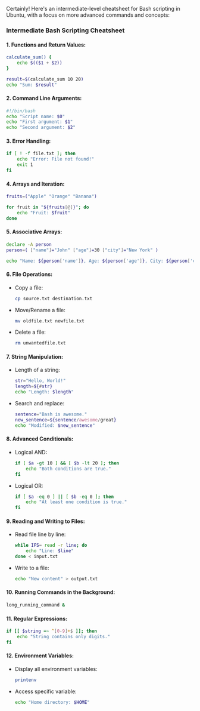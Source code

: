 Certainly! Here's an intermediate-level cheatsheet for Bash scripting in Ubuntu, with a focus on more advanced commands and concepts:

### Intermediate Bash Scripting Cheatsheet

#### 1. **Functions and Return Values:**
   ```bash
   calculate_sum() {
       echo $(($1 + $2))
   }

   result=$(calculate_sum 10 20)
   echo "Sum: $result"
   ```

#### 2. **Command Line Arguments:**
   ```bash
   #!/bin/bash
   echo "Script name: $0"
   echo "First argument: $1"
   echo "Second argument: $2"
   ```

#### 3. **Error Handling:**
   ```bash
   if [ ! -f file.txt ]; then
       echo "Error: File not found!"
       exit 1
   fi
   ```

#### 4. **Arrays and Iteration:**
   ```bash
   fruits=("Apple" "Orange" "Banana")

   for fruit in "${fruits[@]}"; do
       echo "Fruit: $fruit"
   done
   ```

#### 5. **Associative Arrays:**
   ```bash
   declare -A person
   person=( ["name"]="John" ["age"]=30 ["city"]="New York" )

   echo "Name: ${person['name']}, Age: ${person['age']}, City: ${person['city']}"
   ```

#### 6. **File Operations:**
   - Copy a file:
     ```bash
     cp source.txt destination.txt
     ```

   - Move/Rename a file:
     ```bash
     mv oldfile.txt newfile.txt
     ```

   - Delete a file:
     ```bash
     rm unwantedfile.txt
     ```

#### 7. **String Manipulation:**
   - Length of a string:
     ```bash
     str="Hello, World!"
     length=${#str}
     echo "Length: $length"
     ```

   - Search and replace:
     ```bash
     sentence="Bash is awesome."
     new_sentence=${sentence/awesome/great}
     echo "Modified: $new_sentence"
     ```

#### 8. **Advanced Conditionals:**
   - Logical AND:
     ```bash
     if [ $a -gt 10 ] && [ $b -lt 20 ]; then
         echo "Both conditions are true."
     fi
     ```

   - Logical OR:
     ```bash
     if [ $a -eq 0 ] || [ $b -eq 0 ]; then
         echo "At least one condition is true."
     fi
     ```

#### 9. **Reading and Writing to Files:**
   - Read file line by line:
     ```bash
     while IFS= read -r line; do
         echo "Line: $line"
     done < input.txt
     ```

   - Write to a file:
     ```bash
     echo "New content" > output.txt
     ```

#### 10. **Running Commands in the Background:**
   ```bash
   long_running_command &
   ```

#### 11. **Regular Expressions:**
   ```bash
   if [[ $string =~ ^[0-9]+$ ]]; then
       echo "String contains only digits."
   fi
   ```

#### 12. **Environment Variables:**
   - Display all environment variables:
     ```bash
     printenv
     ```

   - Access specific variable:
     ```bash
     echo "Home directory: $HOME"
     ```


